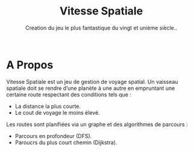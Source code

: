 <div id="top"></div>

<!-- TITLE -->
<div align="center">
  <!-- PROJECT LOGO -->
  <a href="https://github.com/MathysC/Vitesse-Spatiale.git"></a>

<h1 align="center">Vitesse Spatiale</h1>

  <p align="center">
    Creation du jeu le plus fantastique du vingt et unième siècle..
    <br />
    <br />
    <br />
  </p>
</div>

# A Propos 
Vitesse Spatiale est un jeu de gestion de voyage spatial. 
Un vaisseau spatiale doit se rendre d’une planète à une autre en empruntant une certaine route respectant des conditions tels que : 
- La distance la plus courte.
- Le cout de voyage le moins élevé.

Les routes sont planifiées via un graphe et des algorithmes de parcours :
- Parcours en profondeur (DFS).
- Paroucrs du plus court chemin (Dijkstra).
